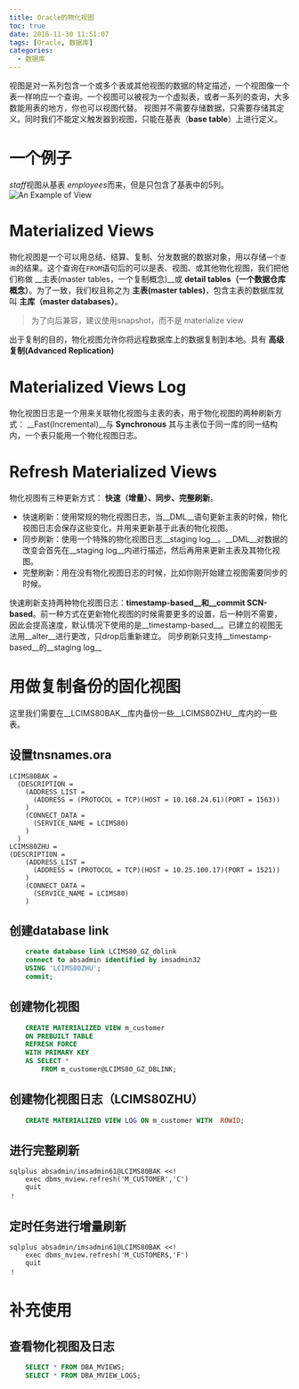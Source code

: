 ```yaml
---
title: Oracle的物化视图
toc: true
date: 2016-11-30 11:51:07
tags: [Oracle, 数据库]
categories: 
  - 数据库
---
```

视图是对一系列包含一个或多个表或其他视图的数据的特定描述，一个视图像一个表一样响应一个查询。一个视图可以被视为一个虚拟表，或者一系列的查询，大多数能用表的地方，你也可以视图代替。
视图并不需要存储数据，只需要存储其定义。同时我们不能定义触发器到视图，只能在基表（__base table__）上进行定义。
<!--more-->
# 一个例子
*staff*视图从基表 *employees*而来，但是只包含了基表中的5列。
![An Example of View](/res/20161130-oracle-view-1.png)

# Materialized Views
物化视图是一个可以用总结、结算、复制、分发数据的数据对象，用以存储`一个查询`的结果。这个查询在`FROM`语句后的可以是表、视图、或其他物化视图，我们把他们称做 __主表(master tables，一个复制概念)__或 __detail tables（一个数据仓库概念）__。为了一致，我们权且称之为 __主表(master tables)__，包含主表的数据库就叫 __主库（master databases）__。
> 为了向后兼容，建议使用snapshot，而不是 materialize view

出于复制的目的，物化视图允许你将远程数据库上的数据复制到本地。具有 __高级复制(Advanced Replication)__
# Materialized Views Log
物化视图日志是一个用来关联物化视图与主表的表，用于物化视图的两种刷新方式： __Fast(Incremental)__与 __Synchronous__
其与主表位于同一库的同一结构内，一个表只能用一个物化视图日志。
# Refresh Materialized Views
物化视图有三种更新方式： __快速（增量）、同步、完整刷新__。
- 快速刷新：使用常规的物化视图日志，当__DML__语句更新主表的时候，物化视图日志会保存这些变化，并用来更新基于此表的物化视图。
- 同步刷新：使用一个特殊的物化视图日志__staging log__。__DML__对数据的改变会首先在__staging log__内进行描述，然后再用来更新主表及其物化视图。
- 完整刷新：用在没有物化视图日志的时候，比如你刚开始建立视图需要同步的时候。

快速刷新支持两种物化视图日志：__timestamp-based__和__commit SCN-based__。前一种方式在更新物化视图的时候需要更多的设置，后一种则不需要，因此会提高速度，默认情况下使用的是__timestamp-based__。已建立的视图无法用__alter__进行更改，只drop后重新建立。
同步刷新只支持__timestamp-based__的__staging log__
# 用做复制备份的固化视图
这里我们需要在__LCIMS80BAK__库内备份一些__LCIMS80ZHU__库内的一些表。
## 设置tnsnames.ora

	LCIMS80BAK =
	  (DESCRIPTION =
	    (ADDRESS_LIST =
	      (ADDRESS = (PROTOCOL = TCP)(HOST = 10.168.24.61)(PORT = 1563))
	    )
	    (CONNECT_DATA =
	      (SERVICE_NAME = LCIMS80)
	    )
	  )
	LCIMS80ZHU =
	(DESCRIPTION =
	    (ADDRESS_LIST =
	      (ADDRESS = (PROTOCOL = TCP)(HOST = 10.25.100.17)(PORT = 1521))
	    )
	    (CONNECT_DATA =
	      (SERVICE_NAME = LCIMS80)
	    )
## 创建database link  
```sql
	create database link LCIMS80_GZ_dblink
	connect to absadmin identified by imsadmin32
	USING 'LCIMS80ZHU';
	commit;
```
## 创建物化视图
```sql
	CREATE MATERIALIZED VIEW m_customer
	ON PREBUILT TABLE 
	REFRESH FORCE 
	WITH PRIMARY KEY 
	AS SELECT * 
		FROM m_customer@LCIMS80_GZ_DBLINK;
```
## 创建物化视图日志（LCIMS80ZHU）
```sql
	CREATE MATERIALIZED VIEW LOG ON m_customer WITH  ROWID; 
```
## 进行完整刷新

	sqlplus absadmin/imsadmin61@LCIMS80BAK <<!
		exec dbms_mview.refresh('M_CUSTOMER','C')
		quit
	！
## 定时任务进行增量刷新

	sqlplus absadmin/imsadmin61@LCIMS80BAK <<!
		exec dbms_mview.refresh('M_CUSTOMER$,'F')
		quit
	！
# 补充使用
## 查看物化视图及日志
```sql
	SELECT * FROM DBA_MVIEWS;
	SELECT * FROM DBA_MVIEW_LOGS;
```

